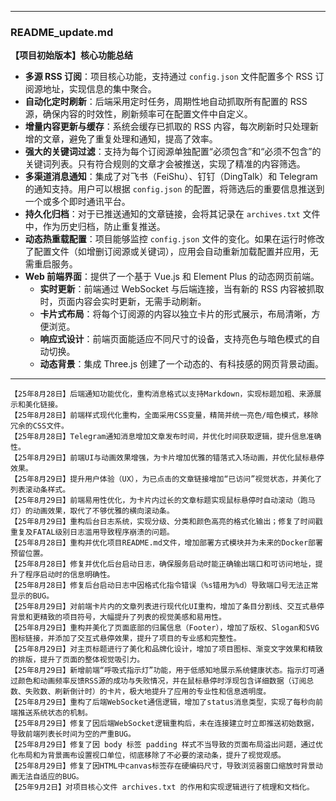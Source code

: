 
---

### README_update.md

**【项目初始版本】核心功能总结**

* **多源 RSS 订阅**：项目核心功能，支持通过 `config.json` 文件配置多个 RSS 订阅源地址，实现信息的集中聚合。
* **自动化定时刷新**：后端采用定时任务，周期性地自动抓取所有配置的 RSS 源，确保内容的时效性，刷新频率可在配置文件中自定义。
* **增量内容更新与缓存**：系统会缓存已抓取的 RSS 内容，每次刷新时只处理新增的文章，避免了重复处理和通知，提高了效率。
* **强大的关键词过滤**：支持为每个订阅源单独配置“必须包含”和“必须不包含”的关键词列表。只有符合规则的文章才会被推送，实现了精准的内容筛选。
* **多渠道消息通知**：集成了对飞书（FeiShu）、钉钉（DingTalk）和 Telegram 的通知支持。用户可以根据 `config.json` 的配置，将筛选后的重要信息推送到一个或多个即时通讯平台。
* **持久化归档**：对于已推送通知的文章链接，会将其记录在 `archives.txt` 文件中，作为历史归档，防止重复推送。
* **动态热重载配置**：项目能够监控 `config.json` 文件的变化。如果在运行时修改了配置文件（如增删订阅源或关键词），应用会自动重新加载配置并应用，无需重启服务。
* **Web 前端界面**：提供了一个基于 Vue.js 和 Element Plus 的动态网页前端。
    * **实时更新**：前端通过 WebSocket 与后端连接，当有新的 RSS 内容被抓取时，页面内容会实时更新，无需手动刷新。
    * **卡片式布局**：将每个订阅源的内容以独立卡片的形式展示，布局清晰，方便浏览。
    * **响应式设计**：前端页面能适应不同尺寸的设备，支持亮色与暗色模式的自动切换。
    * **动态背景**：集成 Three.js 创建了一个动态的、有科技感的网页背景动画。

---
    【25年8月28日】后端通知功能优化，重构消息格式以支持Markdown，实现标题加粗、来源展示和美化链接。
    【25年8月28日】前端样式现代化重构，全面采用CSS变量，精简并统一亮色/暗色模式，移除冗余的CSS文件。
    【25年8月28日】Telegram通知消息增加文章发布时间，并优化时间获取逻辑，提升信息准确性。
    【25年8月29日】前端UI与动画效果增强，为卡片增加优雅的错落式入场动画，并优化鼠标悬停效果。
    【25年8月29日】提升用户体验（UX），为已点击的文章链接增加“已访问”视觉状态，并美化了列表滚动条样式。
    【25年8月29日】前端易用性优化，为卡片内过长的文章标题实现鼠标悬停时自动滚动（跑马灯）的动画效果，取代了不够优雅的横向滚动条。
    【25年8月29日】重构后台日志系统，实现分级、分类和颜色高亮的格式化输出；修复了时间戳重复及FATAL级别日志滥用导致程序崩溃的问题。
    【25年8月28日】重构并优化项目README.md文件，增加部署方式模块并为未来的Docker部署预留位置。
    【25年8月28日】修复并优化后台启动日志，确保服务启动时能正确输出端口和可访问地址，提升了程序启动时的信息明确性。
    【25年8月28日】修复后台启动日志中因格式化指令错误（%s错用为%d）导致端口号无法正常显示的BUG。
    【25年8月29日】对前端卡片内的文章列表进行现代化UI重构，增加了条目分割线、交互式悬停背景和更精致的项目符号，大幅提升了列表的视觉美感和易用性。
    【25年8月29日】重构并美化了页面底部的归属信息（Footer），增加了版权、Slogan和SVG图标链接，并添加了交互式悬停效果，提升了项目的专业感和完整性。
    【25年8月29日】对主页标题进行了美化和品牌化设计，增加了项目图标、渐变文字效果和精致的排版，提升了页面的整体视觉吸引力。
    【25年8月29日】新增前端“呼吸式指示灯”功能，用于低感知地展示系统健康状态。指示灯可通过颜色和动画频率反馈RSS源的成功与失败情况，并在鼠标悬停时浮现包含详细数据（订阅总数、失败数、刷新倒计时）的卡片，极大地提升了应用的专业性和信息透明度。
    【25年8月29日】重构了后端WebSocket通信逻辑，增加了status消息类型，实现了每秒向前端推送系统状态的机制。
    【25年8月29日】修复了因后端WebSocket逻辑重构后，未在连接建立时立即推送初始数据，导致前端列表长时间为空的严重BUG。
    【25年8月29日】修复了因 body 标签 padding 样式不当导致的页面布局溢出问题，通过优化布局和为背景画布设置视口单位，彻底移除了不必要的滚动条，提升了视觉观感。
    【25年8月29日】修复了因HTML中canvas标签存在硬编码尺寸，导致浏览器窗口缩放时背景动画无法自适应的BUG。
    【25年9月2日】对项目核心文件 archives.txt 的作用和实现逻辑进行了梳理和文档化。